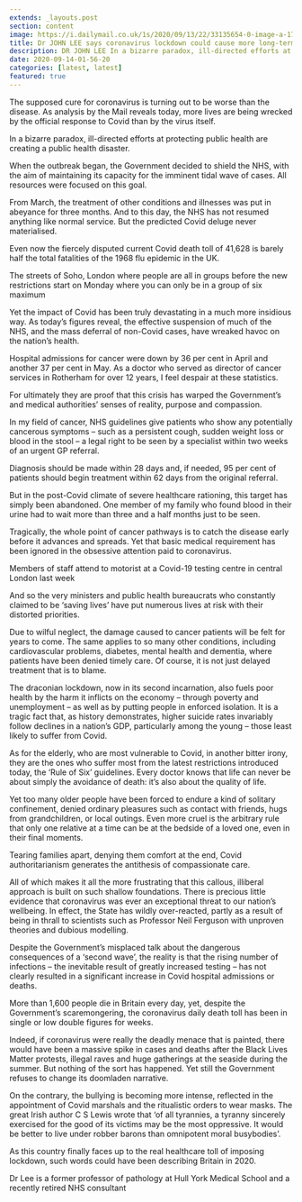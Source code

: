 ```yaml
---
extends: _layouts.post
section: content
image: https://i.dailymail.co.uk/1s/2020/09/13/22/33135654-0-image-a-17_1600032591096.jpg 
title: Dr JOHN LEE says coronavirus lockdown could cause more long-term harm than the illness itself 
description: DR JOHN LEE In a bizarre paradox, ill-directed efforts at protecting public health are creating a public health disaster. 
date: 2020-09-14-01-56-20 
categories: [latest, latest] 
featured: true 
--- 
```

The supposed cure for coronavirus is turning out to be worse than the disease. As analysis by the Mail reveals today, more lives are being wrecked by the official response to Covid than by the virus itself. 

In a bizarre paradox, ill-directed efforts at protecting public health are creating a public health disaster. 

When the outbreak began, the Government decided to shield the NHS, with the aim of maintaining its capacity for the imminent tidal wave of cases. All resources were focused on this goal. 

From March, the treatment of other conditions and illnesses was put in abeyance for three months. And to this day, the NHS has not resumed anything like normal service. But the predicted Covid deluge never materialised. 

Even now the fiercely disputed current Covid death toll of 41,628 is barely half the total fatalities of the 1968 flu epidemic in the UK. 

The streets of Soho, London where people are all in groups before the new restrictions start on Monday where you can only be in a group of six maximum

Yet the impact of Covid has been truly devastating in a much more insidious way. As today’s figures reveal, the effective suspension of much of the NHS, and the mass deferral of non-Covid cases, have wreaked havoc on the nation’s health. 

Hospital admissions for cancer were down by 36 per cent in April and another 37 per cent in May. As a doctor who served as director of cancer services in Rotherham for over 12 years, I feel despair at these statistics. 

For ultimately they are proof that this crisis has warped the Government’s and medical authorities’ senses of reality, purpose and compassion. 

In my field of cancer, NHS guidelines give patients who show any potentially cancerous symptoms – such as a persistent cough, sudden weight loss or blood in the stool – a legal right to be seen by a specialist within two weeks of an urgent GP referral. 

Diagnosis should be made within 28 days and, if needed, 95 per cent of patients should begin treatment within 62 days from the original referral. 

But in the post-Covid climate of severe healthcare rationing, this target has simply been abandoned. One member of my family who found blood in their urine had to wait more than three and a half months just to be seen. 

Tragically, the whole point of cancer pathways is to catch the disease early before it advances and spreads. Yet that basic medical requirement has been ignored in the obsessive attention paid to coronavirus. 

Members of staff attend to motorist at a Covid-19 testing centre in central London last week

And so the very ministers and public health bureaucrats who constantly claimed to be ‘saving lives’ have put numerous lives at risk with their distorted priorities.  

Due to wilful neglect, the damage caused to cancer patients will be felt for years to come. The same applies to so many other conditions, including cardiovascular problems, diabetes, mental health and dementia, where patients have been denied timely care. Of course, it is not just delayed treatment that is to blame. 

The draconian lockdown, now in its second incarnation, also fuels poor health by the harm it inflicts on the economy – through poverty and unemployment – as well as by putting people in enforced isolation. It is a tragic fact that, as history demonstrates, higher suicide rates invariably follow declines in a nation’s GDP, particularly among the young – those least likely to suffer from Covid. 

As for the elderly, who are most vulnerable to Covid, in another bitter irony, they are the ones who suffer most from the latest restrictions introduced today, the ‘Rule of Six’ guidelines. Every doctor knows that life can never be about simply the avoidance of death: it’s also about the quality of life. 

Yet too many older people have been forced to endure a kind of solitary confinement, denied ordinary pleasures such as contact with friends, hugs from grandchildren, or local outings. Even more cruel is the arbitrary rule that only one relative at a time can be at the bedside of a loved one, even in their final moments. 

Tearing families apart, denying them comfort at the end, Covid authoritarianism generates the antithesis of compassionate care. 

All of which makes it all the more frustrating that this callous, illiberal approach is built on such shallow foundations. There is precious little evidence that coronavirus was ever an exceptional threat to our nation’s wellbeing. In effect, the State has wildly over-reacted, partly as a result of being in thrall to scientists such as Professor Neil Ferguson with unproven theories and dubious modelling. 

Despite the Government’s misplaced talk about the dangerous consequences of a ‘second wave’, the reality is that the rising number of infections – the inevitable result of greatly increased testing – has not clearly resulted in a significant increase in Covid hospital admissions or deaths. 

More than 1,600 people die in Britain every day, yet, despite the Government’s scaremongering, the coronavirus daily death toll has been in single or low double figures for weeks. 

Indeed, if coronavirus were really the deadly menace that is painted, there would have been a massive spike in cases and deaths after the Black Lives Matter protests, illegal raves and huge gatherings at the seaside during the summer. But nothing of the sort has happened. Yet still the Government refuses to change its doomladen narrative. 

On the contrary, the bullying is becoming more intense, reflected in the appointment of Covid marshals and the ritualistic orders to wear masks. The great Irish author C S Lewis wrote that ‘of all tyrannies, a tyranny sincerely exercised for the good of its victims may be the most oppressive. It would be better to live under robber barons than omnipotent moral busybodies’. 

As this country finally faces up to the real healthcare toll of imposing lockdown, such words could have been describing Britain in 2020. 

Dr Lee is a former professor of pathology at Hull York Medical School and a recently retired NHS consultant

